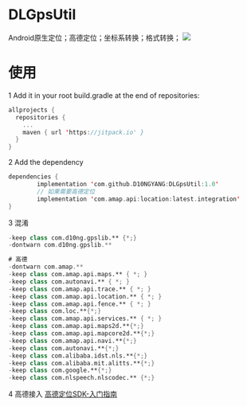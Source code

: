 # DLGpsUtil
Android原生定位；高德定位；坐标系转换；格式转换；
[![](https://jitpack.io/v/D10NGYANG/DLGpsUtil.svg)](https://jitpack.io/#D10NGYANG/DLGpsUtil)

# 使用
1 Add it in your root build.gradle at the end of repositories:
```kotlin
allprojects {
  repositories {
    ...
    maven { url 'https://jitpack.io' }
  }
}
```

2 Add the dependency
```kotlin
dependencies {
        implementation 'com.github.D10NGYANG:DLGpsUtil:1.0'
        // 如果需要高德定位
        implementation 'com.amap.api:location:latest.integration'
}
```
3 混淆
```kotlin
-keep class com.d10ng.gpslib.** {*;}
-dontwarn com.d10ng.gpslib.**

# 高德
-dontwarn com.amap.**
-keep class com.amap.api.maps.** { *; }
-keep class com.autonavi.** { *; }
-keep class com.amap.api.trace.** { *; }
-keep class com.amap.api.location.** { *; }
-keep class com.amap.api.fence.** { *; }
-keep class com.loc.**{*;}
-keep class com.amap.api.services.** { *; }
-keep class com.amap.api.maps2d.**{*;}
-keep class com.amap.api.mapcore2d.**{*;}
-keep class com.amap.api.navi.**{*;}
-keep class com.autonavi.**{*;}
-keep class com.alibaba.idst.nls.**{*;}
-keep class com.alibaba.mit.alitts.**{*;}
-keep class com.google.**{*;}
-keep class com.nlspeech.nlscodec.** {*;}
```

4 高德接入
[高德定位SDK-入门指南](https://lbs.amap.com/api/android-location-sdk/gettingstarted)
